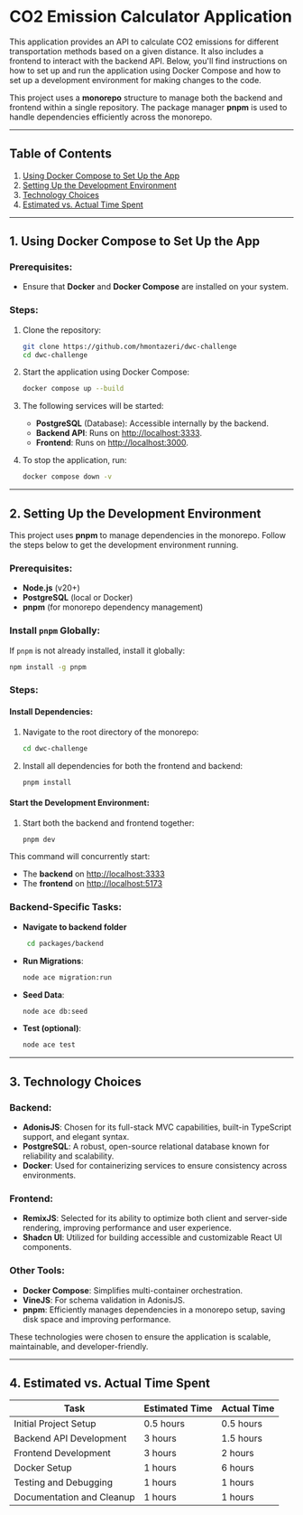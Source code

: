 # CO2 Emission Calculator Application

This application provides an API to calculate CO2 emissions for different transportation methods based on a given distance. It also includes a frontend to interact with the backend API. Below, you'll find instructions on how to set up and run the application using Docker Compose and how to set up a development environment for making changes to the code.

This project uses a **monorepo** structure to manage both the backend and frontend within a single repository. The package manager **pnpm** is used to handle dependencies efficiently across the monorepo.

---

## Table of Contents

1. [Using Docker Compose to Set Up the App](#1-using-docker-compose-to-set-up-the-app)
2. [Setting Up the Development Environment](#2-setting-up-the-development-environment)
3. [Technology Choices](#3-technology-choices)
4. [Estimated vs. Actual Time Spent](#4-estimated-vs-actual-time-spent)

---

## 1. Using Docker Compose to Set Up the App

### Prerequisites:

- Ensure that **Docker** and **Docker Compose** are installed on your system.

### Steps:

1. Clone the repository:

   ```bash
   git clone https://github.com/hmontazeri/dwc-challenge
   cd dwc-challenge
   ```

2. Start the application using Docker Compose:

   ```bash
   docker compose up --build
   ```

3. The following services will be started:

   - **PostgreSQL** (Database): Accessible internally by the backend.
   - **Backend API**: Runs on [http://localhost:3333](http://localhost:3333).
   - **Frontend**: Runs on [http://localhost:3000](http://localhost:3000).

4. To stop the application, run:
   ```bash
   docker compose down -v
   ```

---

## 2. Setting Up the Development Environment

This project uses **pnpm** to manage dependencies in the monorepo. Follow the steps below to get the development environment running.

### Prerequisites:

- **Node.js** (v20+)
- **PostgreSQL** (local or Docker)
- **pnpm** (for monorepo dependency management)

### Install `pnpm` Globally:

If `pnpm` is not already installed, install it globally:

```bash
npm install -g pnpm
```

### Steps:

#### Install Dependencies:

1. Navigate to the root directory of the monorepo:

   ```bash
   cd dwc-challenge
   ```

2. Install all dependencies for both the frontend and backend:
   ```bash
   pnpm install
   ```

#### Start the Development Environment:

1. Start both the backend and frontend together:
   ```bash
   pnpm dev
   ```

This command will concurrently start:

- The **backend** on [http://localhost:3333](http://localhost:3333)
- The **frontend** on [http://localhost:5173](http://localhost:5173)

### Backend-Specific Tasks:

- **Navigate to backend folder**
  ```bash
   cd packages/backend
  ```
- **Run Migrations**:
  ```bash
  node ace migration:run
  ```
- **Seed Data**:
  ```bash
  node ace db:seed
  ```
- **Test (optional)**:
  ```bash
  node ace test
  ```

---

## 3. Technology Choices

### Backend:

- **AdonisJS**: Chosen for its full-stack MVC capabilities, built-in TypeScript support, and elegant syntax.
- **PostgreSQL**: A robust, open-source relational database known for reliability and scalability.
- **Docker**: Used for containerizing services to ensure consistency across environments.

### Frontend:

- **RemixJS**: Selected for its ability to optimize both client and server-side rendering, improving performance and user experience.
- **Shadcn UI**: Utilized for building accessible and customizable React UI components.

### Other Tools:

- **Docker Compose**: Simplifies multi-container orchestration.
- **VineJS**: For schema validation in AdonisJS.
- **pnpm**: Efficiently manages dependencies in a monorepo setup, saving disk space and improving performance.

These technologies were chosen to ensure the application is scalable, maintainable, and developer-friendly.

---

## 4. Estimated vs. Actual Time Spent

| Task                      | Estimated Time | Actual Time |
| ------------------------- | -------------- | ----------- |
| Initial Project Setup     | 0.5 hours      | 0.5 hours   |
| Backend API Development   | 3 hours        | 1.5 hours   |
| Frontend Development      | 3 hours        | 2 hours     |
| Docker Setup              | 1 hours        | 6 hours     |
| Testing and Debugging     | 1 hours        | 1 hours     |
| Documentation and Cleanup | 1 hours        | 1 hours     |
